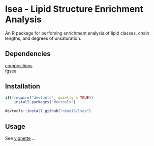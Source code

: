 # lsea - Lipid Structure Enrichment Analysis

An R package for perfoming enrichment analysis of lipid classes, chain lengths, and degrees of unsaturation.

## Dependencies
[compositions](https://cran.r-project.org/web/packages/compositions/index.html) <br />
[fgsea](https://bioconductor.org/packages/release/bioc/html/fgsea.html)

## Installation
```R
if(!require("devtools", quietly = TRUE))
    install.packages("devtools")

devtools::install_github("nbay13/lsea")
```
## Usage
See [vignette](https://nbay13.github.io/lsea/)
...
